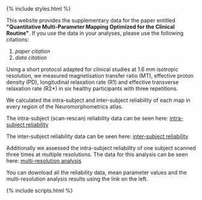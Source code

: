 ---
---

{% include styles.html %}

This website provides the supplementary data for the paper entitled **"Quantitative‌ ‌Multi-Parameter‌ ‌Mapping‌ ‌Optimized‌ ‌for‌ ‌the‌ ‌Clinical‌ ‌Routine‌"**. If you use the data in your analyses, please use the following citations:

1. *paper citation*
2. *data citation*

Using a short protocol adapted for clinical studies at 1.6 mm isotropic resolution, we measured magnetisation transfer ratio (MT), effective proton density (PD), longitudinal relaxation rate (R1) and effective transverse relaxation rate (R2*) in six healthy participants with three repetitions. 

We calculated the intra-subject and inter-subject reliability of each map in every region of the Neuromorphometrics atlas. 

The intra-subject (scan-rescan) reliability data can be seen here: [intra-subject reliability](/intra-subject.html) 

The inter-subject reliability data can be seen here: [inter-subject reliability](/inter-subject.html)

Additionally we assessed the intra-subject reliability of one subject scanned three times at multiple resolutions. The data for this analysis can be seen here: [multi-resolution analysis](/multi-resolution.html)

You can download all the reliability data, mean parameter values and the multi-resolution analysis results using the link on the left.

{% include scripts.html %}